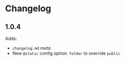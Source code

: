 # Changelog

## 1.0.4

Adds:
- `changelog.md` _meta_
- New `@static` config option: `folder` to override `public`
